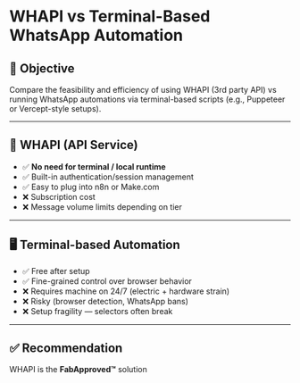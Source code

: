 # WHAPI vs Terminal-Based WhatsApp Automation

## 🎯 Objective

Compare the feasibility and efficiency of using WHAPI (3rd party API) vs running WhatsApp automations via terminal-based scripts (e.g., Puppeteer or Vercept-style setups).

---

## 🧪 WHAPI (API Service)

- ✅ **No need for terminal / local runtime**
- ✅ Built-in authentication/session management
- ✅ Easy to plug into n8n or Make.com
- ❌ Subscription cost
- ❌ Message volume limits depending on tier

---

## 🖥 Terminal-based Automation

- ✅ Free after setup
- ✅ Fine-grained control over browser behavior
- ❌ Requires machine on 24/7 (electric + hardware strain)
- ❌ Risky (browser detection, WhatsApp bans)
- ❌ Setup fragility — selectors often break

---

## ✅ Recommendation

WHAPI is the **FabApproved™** solution
